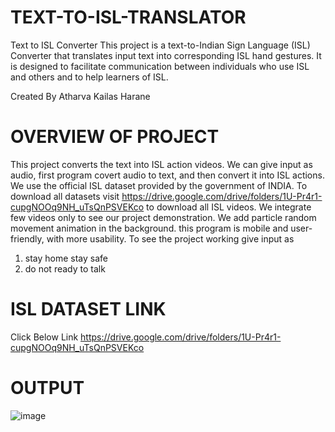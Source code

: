 # TEXT-TO-ISL-TRANSLATOR
Text to ISL Converter This project is a text-to-Indian Sign Language (ISL) Converter that translates input text into corresponding ISL hand gestures. It is designed to facilitate communication between individuals who use ISL and others and to help learners of ISL.

Created By Atharva Kailas Harane

# OVERVIEW OF PROJECT
This project converts the text into ISL action videos. We can give input as audio, first program covert audio to text, and then convert it into ISL actions. We use the official ISL dataset provided by the government of INDIA. To download all datasets visit https://drive.google.com/drive/folders/1U-Pr4r1-cupgNOOq9NH_uTsQnPSVEKco to download all ISL videos. We integrate few videos only to see our project demonstration. We add particle random movement animation in the background. this program is mobile and user-friendly, with more usability.  To see the project working give input as 
1) stay home stay safe
2) do not ready to talk




# ISL DATASET LINK
Click Below Link
https://drive.google.com/drive/folders/1U-Pr4r1-cupgNOOq9NH_uTsQnPSVEKco

# OUTPUT

![image](https://github.com/user-attachments/assets/4b047593-c4f8-4939-904f-b017c214ef8c)


